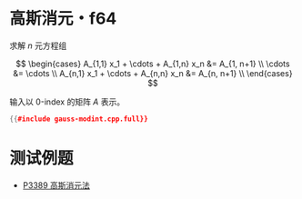 # 高斯消元・f64

求解 $n$ 元方程组

$$
\begin{cases}
A_{1,1} x_1 + \cdots + A_{1,n} x_n &= A_{1, n+1} \\
\cdots &= \cdots \\
A_{n,1} x_1 + \cdots + A_{n,n} x_n &= A_{n, n+1} \\
\end{cases}
$$

输入以 $0$-index 的矩阵 $A$ 表示。

```cpp
{{#include gauss-modint.cpp.full}}
```

# 测试例题

- [P3389 高斯消元法](https://www.luogu.com.cn/problem/P3389)
